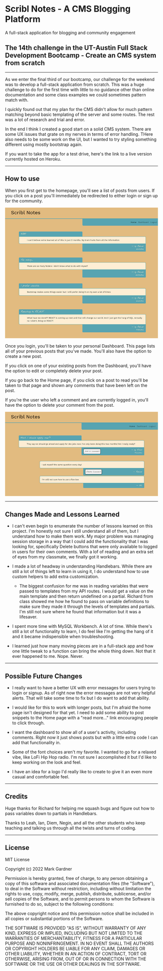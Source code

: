 # Scribl Notes - A CMS Blogging Platform
A full-stack application for blogging and community engagement


## The 14th challenge in the UT-Austin Full Stack Development Bootcamp - Create an CMS system from scratch


___


As we enter the final third of our bootcamp, our challenge for the weekend was to develop a full-stack application from scratch. This was a huge challenge to do for the first time with little to no guidance other than online documentation and some class examples we could sometimes pattern match with. 

I quickly found out that my plan for the CMS didn't allow for much pattern matching beyond basic templating of the server and some routes. The rest was a lot of research and trial and error. 

In the end I think I created a good start on a solid CMS system. There are some UX issues that grate on my nerves in terms of error handling. THere also needs to be some work on the UI, but I wanted to try styling something different using mostly bootstrap again.

If you want to take the app for a test drive, here's the link to a live version currently hosted on Heroku.


___



## How to use

When you first get to the homepage, you'll see a list of posts from users. If you click on a post you'll immediately be redirected to either login or sign up for the community.

![Home page for Scribl Notes](./public/images/scribl_notes_home.jpg)

Once you login, you'll be taken to your personal Dashboard. This page lists all of your previous posts that you've made. You'll also have the option to create a new post. 

If you click on one of your existing posts from the Dashboard, you'll have the option to edit or completely delete your post.

If you go back to the Home page, if you click on a post to read you'll be taken to that page and shown any comments that have been left on the post. 

If you're the user who left a comment and are currently logged in, you'll have the option to delete your comment from the post.

![A post with related comments](./public/images/scrible_notes_comments.jpg)

___


## Changes Made and Lessons Learned

- I can't even begin to enumerate the number of lessons learned on this project. I'm honestly not sure I still understand all of them, but I understand how to make them work. My major problem was managing session storage in a way that I could add the functionality that I was looking for, specifically Delete buttons that were only available to logged in users for their own comments. With a lof of reading and an extra set of eyes from my classmate, we finally got it working. 

- I made a lot of headway in understanding Handlebars. While there are still a lot of things left to learn in using it, I do understand how to use custom helpers to add extra customization.
    - The biggest confusion for me was in reading variables that were passed to templates from my API routes. I would get a value on the main template and then return undefined on a partial. Richard from class showed me how he found to pass on variable definitions to make sure they made it through the levels of templates and partials. I'm still not sure where he found that information but it was a lifesaver.

- I spent more time with MySQL Workbench. A lot of time. While there's still a lot of functionality to learn, I do feel like I'm getting the hang of it and it became indispensible when troubleshooting. 

- I learned just how many moving pieces are in a full-stack app and how one little tweak to a function can bring the whole thing down. Not that it ever happened to me. Nope. Never.



___



## Possible Future Changes

- I really want to have a better UX with error messages for users trying to login or signup. As of right now the error messages are not very helpful alerts. That will take some time to fix but I do want to add that ability.

- I would like for this to work with longer posts, but I'm afraid the home page isn't designed for that yet. I need to add some ability to post snippets to the Home page with a "read more..." link encouraging people to click through.

- I want the dashboard to show all of a user's activity, including comments. Right now it just shows posts but with a little extra code I can add that functionality in. 

- Some of the font choices aren't my favorite. I wanted to go for a relaxed vibe, like LoFi Hip Hop radio. I'm not sure I accomplished it but I'd like to keep working on the look and feel.

- I have an idea for a logo I'd really like to create to give it an even more casual and comfortable feel.




___



## Credits

Huge thanks for Richard for helping me squash bugs and figure out how to pass variables down to partials in Handlebars.

Thanks to Leah, Ian, Diem, Negin, and all the other students who keep teaching and talking us through all the twists and turns of coding.



___



## License

MIT License

Copyright (c) 2022 Mark Gardner

Permission is hereby granted, free of charge, to any person obtaining a copy
of this software and associated documentation files (the "Software"), to deal
in the Software without restriction, including without limitation the rights
to use, copy, modify, merge, publish, distribute, sublicense, and/or sell
copies of the Software, and to permit persons to whom the Software is
furnished to do so, subject to the following conditions:

The above copyright notice and this permission notice shall be included in all
copies or substantial portions of the Software.

THE SOFTWARE IS PROVIDED "AS IS", WITHOUT WARRANTY OF ANY KIND, EXPRESS OR
IMPLIED, INCLUDING BUT NOT LIMITED TO THE WARRANTIES OF MERCHANTABILITY,
FITNESS FOR A PARTICULAR PURPOSE AND NONINFRINGEMENT. IN NO EVENT SHALL THE
AUTHORS OR COPYRIGHT HOLDERS BE LIABLE FOR ANY CLAIM, DAMAGES OR OTHER
LIABILITY, WHETHER IN AN ACTION OF CONTRACT, TORT OR OTHERWISE, ARISING FROM,
OUT OF OR IN CONNECTION WITH THE SOFTWARE OR THE USE OR OTHER DEALINGS IN THE
SOFTWARE.
